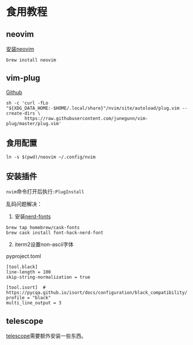 # 食用教程

## neovim

[安装neovim](https://github.com/neovim/neovim/wiki/Installing-Neovim)

`brew install neovim`

## vim-plug

[Github](https://github.com/junegunn/vim-plug)

```
sh -c 'curl -fLo "${XDG_DATA_HOME:-$HOME/.local/share}"/nvim/site/autoload/plug.vim --create-dirs \
       https://raw.githubusercontent.com/junegunn/vim-plug/master/plug.vim'
```

## 食用配置


`ln -s $(pwd)/neovim ~/.config/nvim`


## 安装插件

`nvim`命令打开后执行`:PlugInstall`


乱码问题解决：

1. 安装[nerd-fonts](https://github.com/ryanoasis/nerd-fonts)

```
brew tap homebrew/cask-fonts
brew cask install font-hack-nerd-font
```

2. iterm2设置non-ascii字体


pyproject.toml

```
[tool.black]
line-length = 100
skip-string-normalization = true

[tool.isort]  # https://pycqa.github.io/isort/docs/configuration/black_compatibility/
profile = "black"
multi_line_output = 3
```

## telescope

[telescope](https://github.com/nvim-telescope/telescope.nvim)需要额外安装一些东西。
